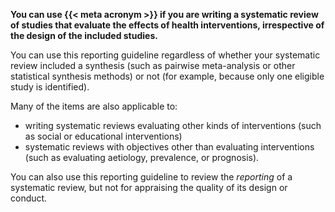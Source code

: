 **You can use {{< meta acronym >}} if you are writing a systematic review of studies that evaluate the effects of health interventions, irrespective of the design of the included studies.**

You can use this reporting guideline regardless of whether your systematic review included a synthesis (such as pairwise meta-analysis or other statistical synthesis methods) or not (for example, because only one eligible study is identified).

Many of the items are also applicable to:

* writing systematic reviews evaluating other kinds of interventions (such as social or educational interventions)
* systematic reviews with objectives other than evaluating interventions (such as evaluating aetiology, prevalence, or prognosis).

You can also use this reporting guideline to review the _reporting_ of a systematic review, but not for appraising the quality of its design or conduct.

